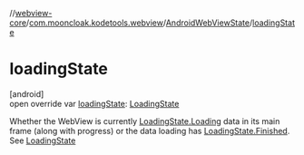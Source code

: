 //[webview-core](../../../index.md)/[com.mooncloak.kodetools.webview](../index.md)/[AndroidWebViewState](index.md)/[loadingState](loading-state.md)

# loadingState

[android]\
open override var [loadingState](loading-state.md): [LoadingState](../-loading-state/index.md)

Whether the WebView is currently [LoadingState.Loading](../-loading-state/-loading/index.md) data in its main frame (along with progress) or the data loading has [LoadingState.Finished](../-loading-state/-finished/index.md). See [LoadingState](../-loading-state/index.md)
